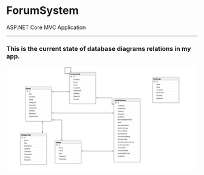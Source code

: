 # ForumSystem
ASP.NET Core MVC Application

----
### This is the current state of database diagrams relations in my app.
![](DatabaseDiagrams.png)